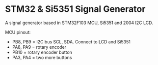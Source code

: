 # STM32 & Si5351 Signal Generator

A signal generator based in STM32F103 MCU, Si5351 and 2004 I2C LCD.

MCU pinout:

* PB8, PB9 = I2C bus SCL, SDA. Connect to LCD and Si5351
* PA8, PA9 = rotary encoder
* PB10 = rotary encoder button
* PA3, PA4 = two more buttons